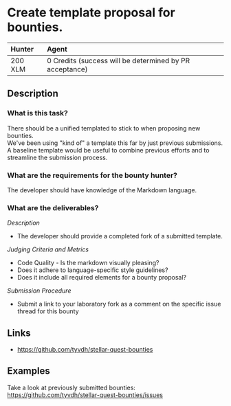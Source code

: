 
# Create template proposal for bounties.

| Hunter | Agent
| :- | :-
| 200 XLM | 0 Credits (success will be determined by PR acceptance)

## Description

### What is this task?

There should be a unified templated to stick to when proposing new bounties.  
We've been using "kind of" a template this far by just previous submissions.  
A baseline template would be useful to combine previous efforts and to streamline the submission process.

### What are the requirements for the bounty hunter?

The developer should have knowledge of the Markdown language.

### What are the deliverables?

*Description* <br>
  * The developer should provide a completed fork of a submitted template.

*Judging Criteria and Metrics* <br>
  * Code Quality - Is the markdown visually pleasing?  
  *  Does it adhere to language-specific style guidelines?
  *  Does it include all required elements for a bounty proposal?
  
*Submission Procedure* <br>
  * Submit a link to your laboratory fork as a comment on the specific issue thread for this bounty

## Links

- https://github.com/tyvdh/stellar-quest-bounties

## Examples
Take a look at previously submitted bounties:
https://github.com/tyvdh/stellar-quest-bounties/issues
